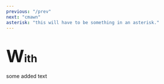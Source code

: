 ```yaml
---
previous: "/prev"
next: "cmawn"
asterisk: "this will have to be something in an asterisk."
---
```


# <span style="font-size:47px;">W</span>ith 
some added text
